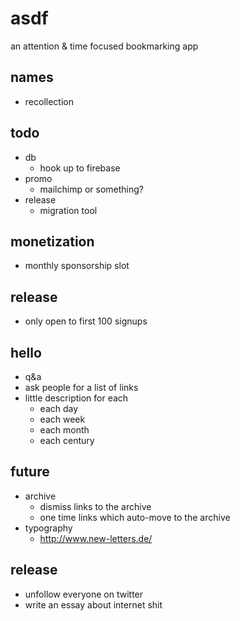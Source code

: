# asdf
an attention & time focused bookmarking app

## names
- recollection

## todo
- db
  - hook up to firebase
- promo
  - mailchimp or something?
- release
  - migration tool

## monetization
- monthly sponsorship slot

## release
- only open to first 100 signups

## hello
- q&a
- ask people for a list of links
- little description for each
  - each day
  - each week
  - each month
  - each century

## future
- archive
  - dismiss links to the archive
  - one time links which auto-move to the archive
- typography
  - http://www.new-letters.de/


## release
- unfollow everyone on twitter
- write an essay about internet shit